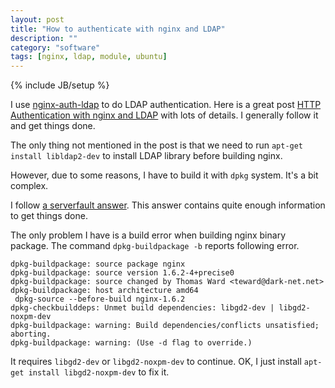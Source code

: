 ```yaml
---
layout: post
title: "How to authenticate with nginx and LDAP"
description: ""
category: "software"
tags: [nginx, ldap, module, ubuntu]
---
```

{% include JB/setup %}

I use [nginx-auth-ldap](https://github.com/kvspb/nginx-auth-ldap) to do LDAP authentication. Here is a great post [HTTP Authentication with nginx and LDAP](http://www.allgoodbits.org/articles/view/29) with lots of details. I generally follow it and get things done.

The only thing not mentioned in the post is that we need to run `apt-get install libldap2-dev` to install LDAP library before building nginx.

However, due to some reasons, I have to build it with `dpkg` system. It's a bit complex.

I follow [a serverfault answer](http://serverfault.com/questions/227480/installing-optional-nginx-modules-with-apt-get). This answer contains quite enough information to get things done.

The only problem I have is a build error when building nginx binary package. The command `dpkg-buildpackage -b` reports following error.

	dpkg-buildpackage: source package nginx
	dpkg-buildpackage: source version 1.6.2-4+precise0
	dpkg-buildpackage: source changed by Thomas Ward <teward@dark-net.net>
	dpkg-buildpackage: host architecture amd64
	 dpkg-source --before-build nginx-1.6.2
	dpkg-checkbuilddeps: Unmet build dependencies: libgd2-dev | libgd2-noxpm-dev
	dpkg-buildpackage: warning: Build dependencies/conflicts unsatisfied; aborting.
	dpkg-buildpackage: warning: (Use -d flag to override.)

It requires `libgd2-dev` or `libgd2-noxpm-dev` to continue. OK, I just install `apt-get install libgd2-noxpm-dev` to fix it.
